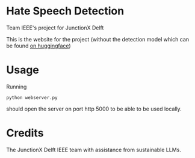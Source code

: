 # Hate Speech Detection
Team IEEE's project for JunctionX Delft

This is the website for the project (without the detection model which can be found [on huggingface](https://huggingface.co/Raiku/roberta-base-targeted-hate))

# Usage
Running
```commandline
python webserver.py
```

should open the server on port http 5000 to be able to be used locally.

# Credits
The JunctionX Delft IEEE team with assistance from sustainable LLMs.

